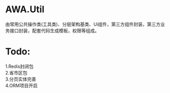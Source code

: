 # AWA.Util
由常用公共操作类(工具类)、分层架构基类、Ui组件，第三方组件封装，第三方业务接口封装，配套代码生成模板，权限等组成。


# Todo:
1.Redis封闭包<br/>
2.省市区包<br/>
3.分页实体完善<br/>
4.ORM项目开启
